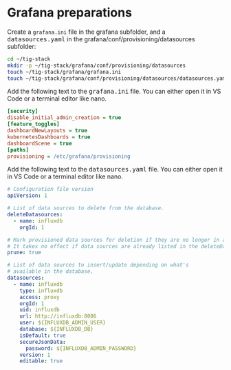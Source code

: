 # Grafana preparations

Create a `grafana.ini` file in the grafana subfolder, and a <kbd>datasources.yaml</kbd> in the grafana/conf/provisioning/datasources subfolder:

```bash
cd ~/tig-stack
mkdir -p ~/tig-stack/grafana/conf/provisioning/datasources
touch ~/tig-stack/grafana/grafana.ini
touch ~/tig-stack/grafana/conf/provisioning/datasources/datasources.yaml
```

Add the following text to the <kbd>grafana.ini</kbd> file. You can either open it in VS Code or a terminal editor like nano.

```ini
[security]
disable_initial_admin_creation = true
[feature_toggles]
dashboardNewLayouts = true
kubernetesDashboards = true
dashboardScene = true
[paths]
provisioning = /etc/grafana/provisioning
```

Add the following text to the <kbd>datasources.yaml</kbd> file. You can either open it in VS Code or a terminal editor like nano.

```yaml
# Configuration file version
apiVersion: 1

# List of data sources to delete from the database.
deleteDatasources:
  - name: influxdb
    orgId: 1

# Mark provisioned data sources for deletion if they are no longer in a provisioning file.
# It takes no effect if data sources are already listed in the deleteDatasources section.
prune: true

# List of data sources to insert/update depending on what's
# available in the database.
datasources:
  - name: influxdb
    type: influxdb
    access: proxy
    orgId: 1
    uid: influxdb
    url: http://influxdb:8086
    user: ${INFLUXDB_ADMIN_USER}
    database: ${INFLUXDB_DB}
    isDefault: true
    secureJsonData:
      password: ${INFLUXDB_ADMIN_PASSWORD}
    version: 1
    editable: true
```

